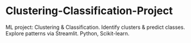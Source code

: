 # Clustering-Classification-Project
ML project: Clustering &amp; Classification. Identify clusters &amp; predict classes. Explore patterns via Streamlit. Python, Scikit-learn.
